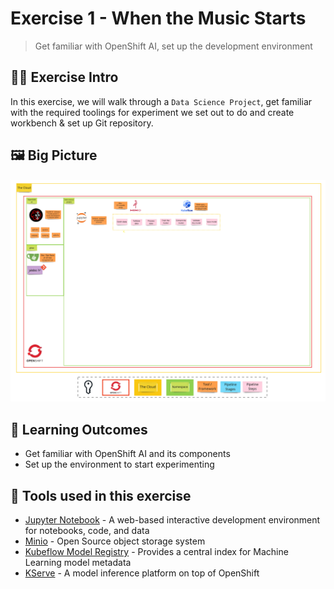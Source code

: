 # Exercise 1 - When the Music Starts
> Get familiar with OpenShift AI, set up the development environment

## 👨‍🍳 Exercise Intro

In this exercise, we will walk through a `Data Science Project`, get familiar with the required toolings for experiment we set out to do and create workbench & set up Git repository.

## 🖼️ Big Picture

![empty-big-picture-empty](images/big-picture-empty.jpg)

## 🔮 Learning Outcomes

- Get familiar with OpenShift AI and its components
- Set up the environment to start experimenting

## 🔨 Tools used in this exercise
* <span style="color:blue;">[Jupyter Notebook](https://jupyter.org/)</span> - A web-based interactive development environment for notebooks, code, and data 
* <span style="color:blue;">[Minio](https://min.io/)</span> - Open Source object storage system 
* <span style="color:blue;">[Kubeflow Model Registry](https://www.kubeflow.org/docs/components/model-registry/)</span> - Provides a central index for Machine Learning model metadata
* <span style="color:blue;">[KServe](https://kserve.github.io/website/master/)</span> - A model inference platform on top of OpenShift